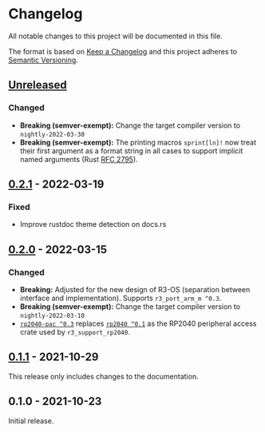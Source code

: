 # Changelog

All notable changes to this project will be documented in this file.

The format is based on [Keep a Changelog](http://keepachangelog.com/en/1.0.0/)
and this project adheres to [Semantic Versioning](http://semver.org/spec/v2.0.0.html).

## [Unreleased]

### Changed

- **Breaking (semver-exempt):** Change the target compiler version to `nightly-2022-03-30`
- **Breaking (semver-exempt):** The printing macros `sprint[ln]!` now treat their first argument as a format string in all cases to support implicit named arguments (Rust [RFC 2795](https://rust-lang.github.io/rfcs/2795-format-args-implicit-identifiers.html)).

## [0.2.1] - 2022-03-19

### Fixed

- Improve rustdoc theme detection on docs.rs

## [0.2.0] - 2022-03-15

### Changed

- **Breaking:** Adjusted for the new design of R3-OS (separation between interface and implementation). Supports `r3_port_arm_m ^0.3`.
- **Breaking (semver-exempt):** Change the target compiler version to `nightly-2022-03-10`
- [`rp2040-pac ^0.3`](https://crates.io/crates/rp2040-pac) replaces [`rp2040 ^0.1`](https://crates.io/crates/rp2040) as the RP2040 peripheral access crate used by `r3_support_rp2040`.

## [0.1.1] - 2021-10-29

This release only includes changes to the documentation.

## 0.1.0 - 2021-10-23

Initial release.

[Unreleased]: https://github.com/r3-os/r3/compare/r3_support_rp2040@0.2.1...HEAD
[0.2.1]: https://github.com/r3-os/r3/compare/r3_support_rp2040@0.2.0...r3_support_rp2040@0.2.1
[0.2.0]: https://github.com/r3-os/r3/compare/r3_support_rp2040@0.1.1...r3_support_rp2040@0.2.0
[0.1.1]: https://github.com/r3-os/r3/compare/r3_support_rp2040@0.1.0...r3_support_rp2040@0.1.1
